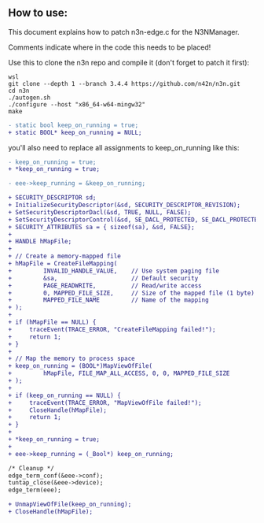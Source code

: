 ## How to use:
This document explains how to patch n3n-edge.c for the N3NManager. 

Comments indicate where in the code this needs to be placed!

Use this to clone the n3n repo and compile it (don't forget to patch it first):
```shell
wsl
git clone --depth 1 --branch 3.4.4 https://github.com/n42n/n3n.git
cd n3n
./autogen.sh
./configure --host "x86_64-w64-mingw32"
make
```

```diff
- static bool keep_on_running = true;
+ static BOOL* keep_on_running = NULL;
```

you'll also need to replace all assignments to keep_on_running like this:

```diff
- keep_on_running = true;
+ *keep_on_running = true;
```

```diff
- eee->keep_running = &keep_on_running;

+ SECURITY_DESCRIPTOR sd;
+ InitializeSecurityDescriptor(&sd, SECURITY_DESCRIPTOR_REVISION);
+ SetSecurityDescriptorDacl(&sd, TRUE, NULL, FALSE);
+ SetSecurityDescriptorControl(&sd, SE_DACL_PROTECTED, SE_DACL_PROTECTED);
+ SECURITY_ATTRIBUTES sa = { sizeof(sa), &sd, FALSE};
+
+ HANDLE hMapFile;
+ 
+ // Create a memory-mapped file
+ hMapFile = CreateFileMapping(
+         INVALID_HANDLE_VALUE,    // Use system paging file
+         &sa,                     // Default security
+         PAGE_READWRITE,          // Read/write access
+         0, MAPPED_FILE_SIZE,     // Size of the mapped file (1 byte)
+         MAPPED_FILE_NAME         // Name of the mapping
+ );
+ 
+ if (hMapFile == NULL) {
+     traceEvent(TRACE_ERROR, "CreateFileMapping failed!");
+     return 1;
+ }
+ 
+ // Map the memory to process space
+ keep_on_running = (BOOL*)MapViewOfFile(
+         hMapFile, FILE_MAP_ALL_ACCESS, 0, 0, MAPPED_FILE_SIZE
+ );
+ 
+ if (keep_on_running == NULL) {
+     traceEvent(TRACE_ERROR, "MapViewOfFile failed!");
+     CloseHandle(hMapFile);
+     return 1;
+ }
+ 
+ *keep_on_running = true;
+ 
+ eee->keep_running = (_Bool*) keep_on_running;
```

```diff
/* Cleanup */
edge_term_conf(&eee->conf);
tuntap_close(&eee->device);
edge_term(eee);

+ UnmapViewOfFile(keep_on_running);
+ CloseHandle(hMapFile);
```